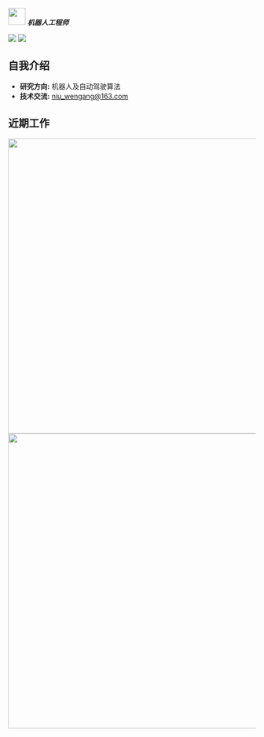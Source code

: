   <img src="https://user-images.githubusercontent.com/5679180/79618120-0daffb80-80be-11ea-819e-d2b0fa904d07.gif" width="35px"> ***机器人工程师***  


[![](https://img.shields.io/badge/Bilibili-robotics%E6%B8%AF-brightgreen)](https://space.bilibili.com/356146260)
![](https://visitor-badge.laobi.icu/badge?page_id=niuwengang.visitor-badge)

## 自我介绍
+ **研究方向:** 机器人及自动驾驶算法
+ **技术交流:** niu_wengang@163.com

## 近期工作





  <img src="https://star-history.com/#niuwengang/SimpleRoadMap&niuwengang/AlkaidQuadrotor&Date"  width = "600px"    />        

  <img src="https://github-readme-activity-graph.vercel.app/graph?username=niuwengang"  width = "600px"    />        
  
